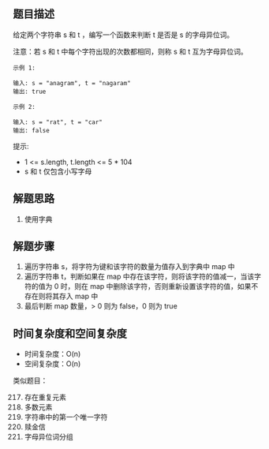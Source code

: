 ## 题目描述

给定两个字符串 s 和 t ，编写一个函数来判断 t 是否是 s 的字母异位词。

注意：若 s 和 t 中每个字符出现的次数都相同，则称 s 和 t 互为字母异位词。
```
示例 1:

输入: s = "anagram", t = "nagaram"
输出: true
```
```
示例 2:

输入: s = "rat", t = "car"
输出: false
```

提示:

+ 1 <= s.length, t.length <= 5 * 104
+ s 和 t 仅包含小写字母

## 解题思路

1. 使用字典

## 解题步骤

1. 遍历字符串 s，将字符为键和该字符的数量为值存入到字典中 map 中
2. 遍历字符串 t，判断如果在 map 中存在该字符，则将该字符的值减一，当该字符的值为 0 时，则在 map 中删除该字符，否则重新设置该字符的值，如果不存在则将其存入 map 中
3. 最后判断 map 数量，> 0 则为 false，0 则为 true

## 时间复杂度和空间复杂度

+ 时间复杂度：O(n)
+ 空间复杂度：O(n)

类似题目：

217. 存在重复元素
169. 多数元素
387. 字符串中的第一个唯一字符
383. 赎金信
49. 字母异位词分组